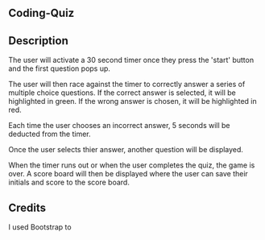 ## Coding-Quiz

## Description

The user will activate a 30 second timer once they press the 'start' button and the first question pops up.

The user will then race against the timer to correctly answer a series of multiple choice questions. If the correct answer is selected, it will be highlighted in green. If the wrong answer is chosen, it will be highlighted in red.

Each time the user chooses an incorrect answer, 5 seconds will be deducted from the timer.

Once the user selects thier answer, another question will be displayed.

When the timer runs out or when the user completes the quiz, the game is over. A score board will then be displayed where the user can save their initials and score to the score board.

## Credits

I used Bootstrap to 


